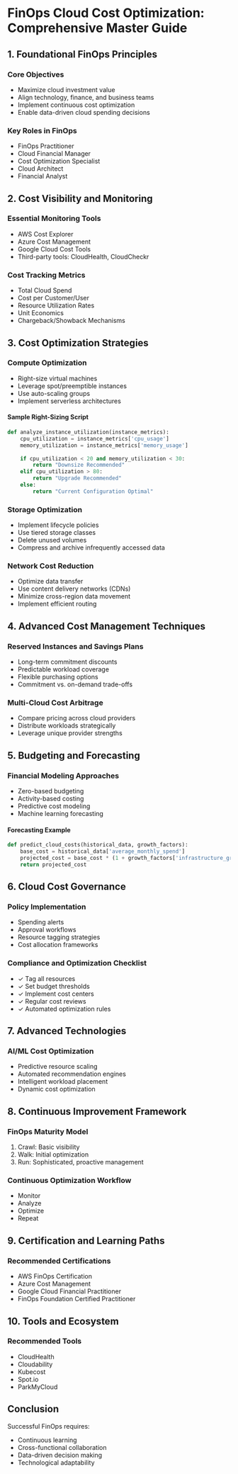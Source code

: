 # FinOps Cloud Cost Optimization: Comprehensive Master Guide

## 1. Foundational FinOps Principles

### Core Objectives
- Maximize cloud investment value
- Align technology, finance, and business teams
- Implement continuous cost optimization
- Enable data-driven cloud spending decisions

### Key Roles in FinOps
- FinOps Practitioner
- Cloud Financial Manager
- Cost Optimization Specialist
- Cloud Architect
- Financial Analyst

## 2. Cost Visibility and Monitoring

### Essential Monitoring Tools
- AWS Cost Explorer
- Azure Cost Management
- Google Cloud Cost Tools
- Third-party tools: CloudHealth, CloudCheckr

### Cost Tracking Metrics
- Total Cloud Spend
- Cost per Customer/User
- Resource Utilization Rates
- Unit Economics
- Chargeback/Showback Mechanisms

## 3. Cost Optimization Strategies

### Compute Optimization
- Right-size virtual machines
- Leverage spot/preemptible instances
- Use auto-scaling groups
- Implement serverless architectures

#### Sample Right-Sizing Script
```python
def analyze_instance_utilization(instance_metrics):
    cpu_utilization = instance_metrics['cpu_usage']
    memory_utilization = instance_metrics['memory_usage']
    
    if cpu_utilization < 20 and memory_utilization < 30:
        return "Downsize Recommended"
    elif cpu_utilization > 80:
        return "Upgrade Recommended"
    else:
        return "Current Configuration Optimal"
```

### Storage Optimization
- Implement lifecycle policies
- Use tiered storage classes
- Delete unused volumes
- Compress and archive infrequently accessed data

### Network Cost Reduction
- Optimize data transfer
- Use content delivery networks (CDNs)
- Minimize cross-region data movement
- Implement efficient routing

## 4. Advanced Cost Management Techniques

### Reserved Instances and Savings Plans
- Long-term commitment discounts
- Predictable workload coverage
- Flexible purchasing options
- Commitment vs. on-demand trade-offs

### Multi-Cloud Cost Arbitrage
- Compare pricing across cloud providers
- Distribute workloads strategically
- Leverage unique provider strengths

## 5. Budgeting and Forecasting

### Financial Modeling Approaches
- Zero-based budgeting
- Activity-based costing
- Predictive cost modeling
- Machine learning forecasting

#### Forecasting Example
```python
def predict_cloud_costs(historical_data, growth_factors):
    base_cost = historical_data['average_monthly_spend']
    projected_cost = base_cost * (1 + growth_factors['infrastructure_growth']) * (1 + growth_factors['user_growth'])
    return projected_cost
```

## 6. Cloud Cost Governance

### Policy Implementation
- Spending alerts
- Approval workflows
- Resource tagging strategies
- Cost allocation frameworks

### Compliance and Optimization Checklist
- ✓ Tag all resources
- ✓ Set budget thresholds
- ✓ Implement cost centers
- ✓ Regular cost reviews
- ✓ Automated optimization rules

## 7. Advanced Technologies

### AI/ML Cost Optimization
- Predictive resource scaling
- Automated recommendation engines
- Intelligent workload placement
- Dynamic cost optimization

## 8. Continuous Improvement Framework

### FinOps Maturity Model
1. Crawl: Basic visibility
2. Walk: Initial optimization
3. Run: Sophisticated, proactive management

### Continuous Optimization Workflow
- Monitor
- Analyze
- Optimize
- Repeat

## 9. Certification and Learning Paths

### Recommended Certifications
- AWS FinOps Certification
- Azure Cost Management
- Google Cloud Financial Practitioner
- FinOps Foundation Certified Practitioner

## 10. Tools and Ecosystem

### Recommended Tools
- CloudHealth
- Cloudability
- Kubecost
- Spot.io
- ParkMyCloud

## Conclusion
Successful FinOps requires:
- Continuous learning
- Cross-functional collaboration
- Data-driven decision making
- Technological adaptability
